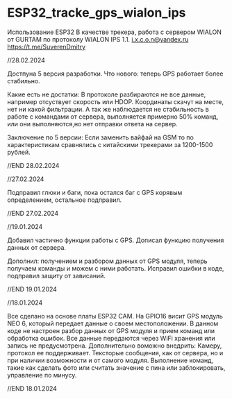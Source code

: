 # ESP32_tracke_gps_wialon_ips
Использование ESP32 В качестве трекера, работа с сервером WIALON от GURTAM по протоколу WIALON IPS 1.1.
i.x.c.o.n@yandex.ru https://t.me/SuverenDmitry

//28.02.2024

Достпуна 5 версия разработки.
Что нового: теперь GPS работает  более стабильно.

Какие  есть не достатки:
В протоколе  разбираются не все данные, например отсуствует скорость или HDOP.
Координаты скачут на месте, нет ни какой фильтрации.
А так же наблюдается не стабильность в  работе с командами от сервера, выполняется примерно 50% команд, или они выполняются,но нет отправки  ответа на сервер.

Заключение по 5 версии: Если  заменить вайфай на GSM то по характеристикам сравнялись с китайскими трекерами  за 1200-1500 рублей.

//END 28.02.2024

//27.02.2024

Подправил глюки и  баги, пока остался баг с GPS корявым определением, остальное подправил.

//END 27.02.2024

//19.01.2024

Добавил частично функции  работы с GPS. Дописал функцию получения данных от сервера.

Дополнил: получением и разбором данных от GPS модуля, теперь получаем  команды и можем с ними работать. Исправил ошибки в коде, подправил  защиту от зависаний.

//END 19.01.2024

//18.01.2024

Все сделано на основе платы ESP32 CAM.
На GPIO16 висит GPS модуль NEO 6, который передает данные о своем местоположении.
В данном коде не настроен разбор данных от GPS модуля и  прием команд или обработка  ошибок.
Все данные передаются через WiFi хранения или  запись не предусмотрена.
Дополнительно воможно внедрить: Камеру, протокол ее поддерживает. Тексторые сообщения, как от сервера, но и при наличии возможности и от самого модуля. Выполнение команд, такие как сделать фото или считать значение с пина или  заблокировать, управление по минусу.

//END 18.01.2024
